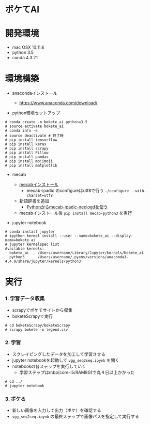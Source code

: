 # ボケてAI

# 開発環境

* mac OSX 10.11.6
* python 3.5
* conda 4.3.21

# 環境構築

* anacondaインストール
  * https://www.anaconda.com/download/

* python環境セットアップ

```
# conda create -n bokete_ai python=3.5
# source activate bokete_ai
# conda info -e
# source deactivate # 終了時
# pip install tensorflow
# pip install keras
# pip install scrapy
# pip install Pillow
# pip install pandas
# pip install mojimoji
# pip install matplotlib
```

* mecab
  * [mecabインストール](http://taku910.github.io/mecab/#install-unix)
    * mecab-ipadic のconfigureはutf8で行う `./configure --with-charset=utf8`
  * 新語辞書を追加
    * [Pythonからmecab-ipadic-neologdを使う](https://qiita.com/satzz/items/fec3292a9b552a693728)
  * mecabインストール後 `pip install mecab-python3` を実行

* jupyter notebook

```
# conda install jupyter
# ipython kernel install --user --name=bokete_ai --display-name=bokete_ai
# jupyter kernelspec list
Available kernels:
  bokete_ai    /Users/username/Library/Jupyter/kernels/bokete_ai
  python3      /Users/username/.pyenv/versions/anaconda3-4.4.0/share/jupyter/kernels/python3
```

# 実行

### 1. 学習データ収集

* scrapyでボケてサイトから収集
* boketeScrapyで実行

```
# cd boketeScrapy/boketeScrapy
# scrapy bokete -o legend.csv
```

### 2. 学習

* スクレイピングしたデータを加工して学習させる
* jupyter notebookを起動して `vgg_seq2seq.ipynb` を開く
* notebookの各ステップを実行していく
  * 学習ステップはmbp(core-i5/RAM8G)で丸４日以上かかった

```
# cd ../
# jupyter notebook
```

### 3. ボケる

* 新しい画像を入力して出力（ボケ）を確認する
* `vgg_seq2seq.ipynb` の最終ステップで画像パスを指定して実行する
